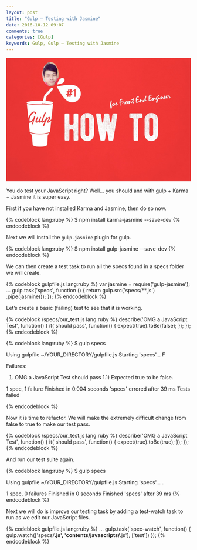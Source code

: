 ```yaml
---
layout: post
title: "Gulp – Testing with Jasmine"
date: 2016-10-12 09:07
comments: true
categories: [Gulp]
keywords: Gulp, Gulp – Testing with Jasmine
---
```


<p>
  <img src="/images/bunlong_gulp.jpg" width="600" alt="Gulp, Gulp – Testing with Jasmine" />
</p>

<p>
  You do test your JavaScript right? Well... you should and with gulp + Karma + Jasmine it is super easy.
</p>

<p>
  First if you have not installed Karma and Jasmine, then do so now.
</p>

{% codeblock lang:ruby %}
$ npm install karma-jasmine --save-dev
{% endcodeblock %}

<p>
  Next we will install the <code>gulp-jasmine</code> plugin for gulp.
</p>

{% codeblock lang:ruby %}
$ npm install gulp-jasmine --save-dev
{% endcodeblock %}

<p>
  We can then create a test task to run all the specs found in a specs folder we will create.
</p>

{% codeblock gulpfile.js lang:ruby %}
var jasmine = require('gulp-jasmine');
...
gulp.task('specs', function () {
  return gulp.src('specs/**.js')
    .pipe(jasmine());
});
{% endcodeblock %}

<p>
  Let’s create a basic (failing) test to see that it is working.
</p>

{% codeblock /specs/our_test.js lang:ruby %}
describe('OMG a JavaScript Test', function() {
  it('should pass', function() {
    expect(true).toBe(false);
  });
});
{% endcodeblock %}

{% codeblock lang:ruby %}
$ gulp specs

Using gulpfile ~/YOUR_DIRECTORY/gulpfile.js
Starting 'specs'...
F

Failures:

  1) OMG a JavaScript Test should pass
  1.1) Expected true to be false.

1 spec, 1 failure
Finished in 0.004 seconds
'specs' errored after 39 ms Tests failed

{% endcodeblock %}

<p>
  Now it is time to refactor. We will make the extremely difficult change from false to true to make our test pass.
</p>

{% codeblock /specs/our_test.js lang:ruby %}
describe('OMG a JavaScript Test', function() {
  it('should pass', function() {
    expect(true).toBe(true);
  });
});
{% endcodeblock %}

<p>
  And run our test suite again.
</p>

{% codeblock lang:ruby %}
$ gulp specs

Using gulpfile ~/YOUR_DIRECTORY/gulpfile.js
Starting 'specs'...
.

1 spec, 0 failures
Finished in 0 seconds
Finished 'specs' after 39 ms
{% endcodeblock %}

<p>
  Next we will do is improve our testing task by adding a test-watch task to run as we edit our JavaScript files.
</p>

{% codeblock gulpfile.js lang:ruby %}
...
gulp.task('spec-watch', function() {
  gulp.watch(['specs/**.js', 'contents/javascripts/**.js'], ['test'])
});
{% endcodeblock %}

